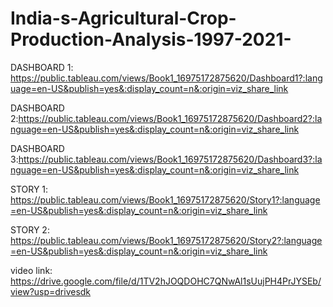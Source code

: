 # India-s-Agricultural-Crop-Production-Analysis-1997-2021-
DASHBOARD 1: https://public.tableau.com/views/Book1_16975172875620/Dashboard1?:language=en-US&publish=yes&:display_count=n&:origin=viz_share_link

DASHBOARD 2:https://public.tableau.com/views/Book1_16975172875620/Dashboard2?:language=en-US&publish=yes&:display_count=n&:origin=viz_share_link

DASHBOARD 3:https://public.tableau.com/views/Book1_16975172875620/Dashboard3?:language=en-US&publish=yes&:display_count=n&:origin=viz_share_link

STORY 1: https://public.tableau.com/views/Book1_16975172875620/Story1?:language=en-US&publish=yes&:display_count=n&:origin=viz_share_link

STORY 2: https://public.tableau.com/views/Book1_16975172875620/Story2?:language=en-US&publish=yes&:display_count=n&:origin=viz_share_link

video link: https://drive.google.com/file/d/1TV2hJOQDOHC7QNwAl1sUujPH4PrJYSEb/view?usp=drivesdk
